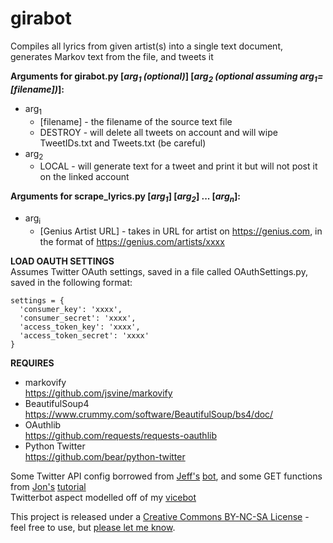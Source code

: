 # girabot
Compiles all lyrics from given artist(s) into a single text document, generates Markov text from the file, and tweets it

**Arguments for girabot.py [*arg<sub>1</sub> (optional)*] [*arg<sub>2</sub> (optional assuming arg<sub>1</sub>=[filename])*]:**  
* arg<sub>1</sub>
	* [filename] - the filename of the source text file  
	* DESTROY - will delete all tweets on account and will wipe TweetIDs.txt and Tweets.txt (be careful)  
* arg<sub>2</sub>
	* LOCAL   - will generate text for a tweet and print it but will not post it on the linked account

**Arguments for scrape_lyrics.py [*arg<sub>1</sub>*] [*arg<sub>2</sub>*] ... [*arg<sub>n</sub>*]:**  
* arg<sub>i</sub>
	* [Genius Artist URL] - takes in URL for artist on https://genius.com, in the format of https://genius.com/artists/xxxx
	

**LOAD OAUTH SETTINGS**  
Assumes Twitter OAuth settings, saved in a file
called OAuthSettings.py, saved in the following format:
	
    settings = {
      'consumer_key': 'xxxx',
      'consumer_secret': 'xxxx',
      'access_token_key': 'xxxx',
      'access_token_secret': 'xxxx'
    }
  
**REQUIRES**

* markovify  
https://github.com/jsvine/markovify  
* BeautifulSoup4  
https://www.crummy.com/software/BeautifulSoup/bs4/doc/
* OAuthlib  
https://github.com/requests/requests-oauthlib
* Python Twitter  
https://github.com/bear/python-twitter

Some Twitter API config borrowed from <a href="https://jeffreythompson.org">Jeff's</a> <a href='https://github.com/jeffThompson/RandomArtAssignmentBot'>bot</a>, and some GET functions from <a href="http://www.jw.pe/landing/about/">Jon's</a> <a href='http://www.jw.pe/blog/post/quantifying-sufjan-stevens-with-the-genius-api-and-nltk/'>tutorial</a>  
Twitterbot aspect modelled off of my <a href="https://github.com/ethandjay/vicebot">vicebot</a>

This project is released under a <a href='http://creativecommons.org/licenses/by-nc-sa/3.0/'>Creative Commons BY-NC-SA License</a> - feel free to use, but <a href='mailto:ethandjay@gmail.com'>please let me know</a>.

